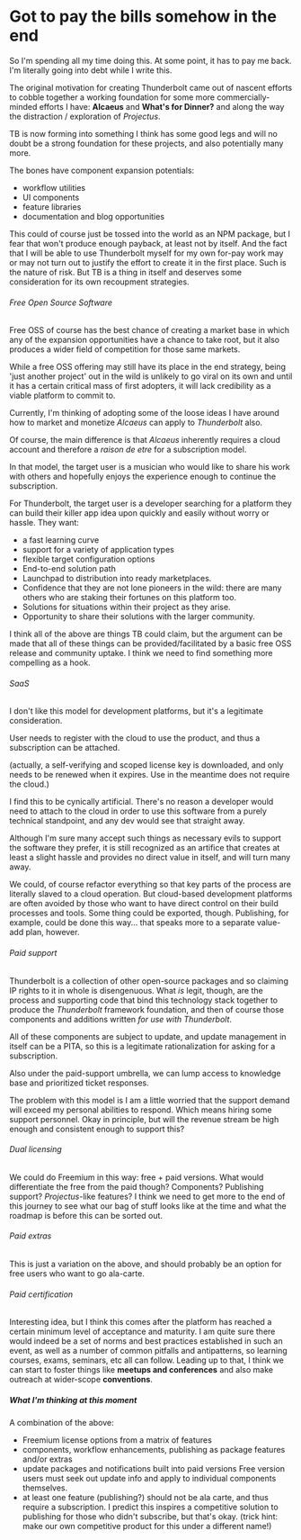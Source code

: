 # Got to pay the bills somehow in the end

So I'm spending all my time doing this.  At some point, it has to 
pay me back.  I'm literally going into debt while I write this.

The original motivation for creating Thunderbolt came out of nascent 
efforts to cobble together a working foundation for some more commercially-minded
efforts I have: __Alcaeus__ and __What's for Dinner?__ and along the
way the distraction / exploration of _Projectus_.

TB is now forming into something I think has some good legs and 
will no doubt be a strong foundation for these projects, and also
potentially many more.

The bones have component expansion potentials:
- workflow utilities
- UI components
- feature libraries
- documentation and blog opportunities

This could of course just be tossed into the world as an NPM package, but I fear
that won't produce enough payback, at least not by itself.  And the fact that
I will be able to use Thunderbolt myself for my own for-pay work may or
may not turn out to justify the effort to create it in the first place.
Such is the nature of risk. But TB is a thing in itself and deserves some
consideration for its own recoupment strategies.

###### Free Open Source Software
Free OSS of course has the best chance of creating a market base in which 
any of the expansion opportunities have a chance to take root, but it
also produces a wider field of competition for those same markets.

While a free OSS offering may still have its place in the end strategy,
being 'just another project' out in the wild is unlikely to go viral on
its own and until it has a certain critical mass of first adopters, 
it will lack credibility as a viable platform to commit to.

Currently, I'm thinking of adopting some of the loose ideas I have
around how to market and monetize _Alcaeus_ can apply to _Thunderbolt_ also.

Of course, the main difference is that _Alcaeus_ inherently requires a cloud
account and therefore a _raison de etre_ for a subscription model.

In that model, the target user is a musician who would like to share his
work with others and hopefully enjoys the experience enough to continue
the subscription.

For Thunderbolt, the target user is a developer searching for a platform they can 
build their killer app idea upon quickly and easily without worry or hassle.
They want:
- a fast learning curve
- support for a variety of application types
- flexible target configuration options
- End-to-end solution path
- Launchpad to distribution into ready marketplaces.
- Confidence that they are not lone pioneers in the wild: there are many others
who are staking their fortunes on this platform too.
- Solutions for situations within their project as they arise.
- Opportunity to share their solutions with the larger community.

I think all of the above are things TB could claim, but the argument can be made
that all of these things can be provided/facilitated by a basic free
OSS release and community uptake.  I think we need to find something
more compelling as a hook.

###### SaaS
I don't like this model for development platforms, but it's a legitimate
consideration. 

User needs to register with the cloud to use the product, and thus a
subscription can be attached.  

(actually, a self-verifying and scoped license key is downloaded, and
only needs to be renewed when it expires.  Use in the meantime does not
require the cloud.)

I find this to be cynically artificial.  There's no reason a developer
would need to attach to the cloud in order to use this software from a 
purely technical standpoint, and any dev would see that straight away.

Although I'm sure many accept such things as necessary evils to support
the software they prefer, it is still recognized as an artifice that creates 
at least a slight hassle and provides no direct value in itself, and
will turn many away.

We could, of course refactor everything so that key parts of the process
are literally slaved to a cloud operation. But cloud-based development
platforms are often avoided by those who want to have direct control on
their build processes and tools. Some thing could be exported, though.  Publishing, for example, could 
be done this way... that speaks more to a separate value-add plan, however.

###### Paid support
Thunderbolt is a collection of other open-source packages and so
claiming IP rights to it in whole is disengenuous. What _is_ legit, though,
are the process and supporting code that bind this technology stack together
to produce the _Thunderbolt_ framework foundation, and then of course
those components and additions written _for use with Thunderbolt_.

All of these components are subject to update, and update management
in itself can be a PITA, so this is a legitimate rationalization for
asking for a subscription.

Also under the paid-support umbrella, we can lump access to knowledge
base and prioritized ticket responses.

The problem with this model is I am a little worried that the support
demand will exceed my personal abilities to respond. Which means hiring
some support personnel. Okay in principle, but will the revenue stream
be high enough and consistent enough to support this?

###### Dual licensing
We could do Freemium in this way: free + paid versions.  What would
differentiate the free from the paid though?  Components? 
Publishing support? _Projectus_-like features? I think we need to
get more to the end of this journey to see what our bag of stuff looks
like at the time and what the roadmap is before this can be sorted out.

###### Paid extras
This is just a variation on the above, and should probably be an 
option for free users who want to go ala-carte.

###### Paid certification
Interesting idea, but I think this comes after the platform has 
reached a certain minimum level of acceptance and maturity.
I am quite sure there would indeed be a set of norms and best practices
established in such an event, as well as a number of common pitfalls
and antipatterns, so learning courses, exams, seminars, etc all can follow.
Leading up to that, I think we can start to foster things like __meetups and conferences__
and also make outreach at wider-scope __conventions__.

##### What I'm thinking at this moment

A combination of the above:

- Freemium license options from a matrix of features
- components, workflow enhancements, publishing as package features and/or extras
- update packages and notifications built into paid versions
Free version users must seek out update info and apply to individual
components themselves.  
- at least one feature (publishing?) should not be ala carte, and thus
require a subscription.
I predict this inspires a competitive solution to publishing for those 
  who didn't subscribe, but that's okay. (trick hint: make our own 
  competitive product for this under a different name!)
  



